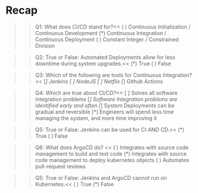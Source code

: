 # Recap

>>Q1: What does CI/CD stand for?<<
( ) Continuous Initialization / Continuous Development
(*) Continuous Integration / Continuous Deployment
( ) Constant Integer / Constrained Division

>>Q2: True or False: Automated Deployments allow for less downtime during system upgrades.<<
(*) True
( ) False

>>Q3: Which of the following are tools for Continuous Integration?<<
[*] Jenkins
[ ] NodeJS
[ ] Netflix
[*] Github Actions

>>Q4: Which are true about CI/CD?<<
[ ] Solves all software integration problems
[*] Software Integration problems are identified early and often
[*] System Deployments can be gradual and reversible
[*] Engineers will spend less time managing the system, and more time improving it 

>>Q5: True or False: Jenkins can be used for CI AND CD.<<
(*) True
( ) False

>>Q6: What does ArgoCD do? <<
( ) Integrates with source code management to build and test code
(*) Integrates with source code management to deploy kubernetes objects
( ) Automates pull-request reviews
 
>>Q5: True or False: Jenkins and ArgoCD cannot run on Kubernetes.<<
( ) True
(*) False
